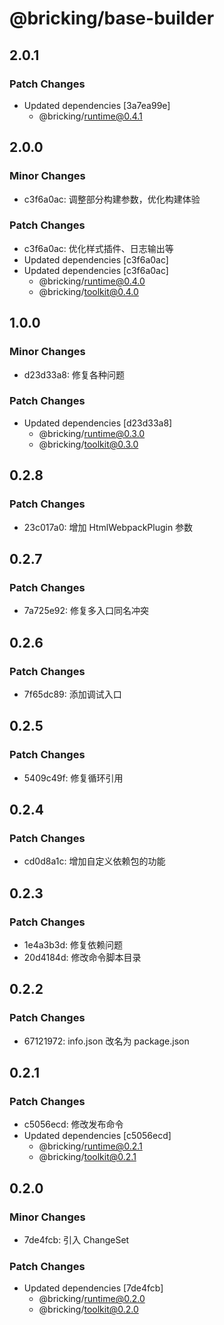 # @bricking/base-builder

## 2.0.1

### Patch Changes

- Updated dependencies [3a7ea99e]
  - @bricking/runtime@0.4.1

## 2.0.0

### Minor Changes

- c3f6a0ac: 调整部分构建参数，优化构建体验

### Patch Changes

- c3f6a0ac: 优化样式插件、日志输出等
- Updated dependencies [c3f6a0ac]
- Updated dependencies [c3f6a0ac]
  - @bricking/runtime@0.4.0
  - @bricking/toolkit@0.4.0

## 1.0.0

### Minor Changes

- d23d33a8: 修复各种问题

### Patch Changes

- Updated dependencies [d23d33a8]
  - @bricking/runtime@0.3.0
  - @bricking/toolkit@0.3.0

## 0.2.8

### Patch Changes

- 23c017a0: 增加 HtmlWebpackPlugin 参数

## 0.2.7

### Patch Changes

- 7a725e92: 修复多入口同名冲突

## 0.2.6

### Patch Changes

- 7f65dc89: 添加调试入口

## 0.2.5

### Patch Changes

- 5409c49f: 修复循环引用

## 0.2.4

### Patch Changes

- cd0d8a1c: 增加自定义依赖包的功能

## 0.2.3

### Patch Changes

- 1e4a3b3d: 修复依赖问题
- 20d4184d: 修改命令脚本目录

## 0.2.2

### Patch Changes

- 67121972: info.json 改名为 package.json

## 0.2.1

### Patch Changes

- c5056ecd: 修改发布命令
- Updated dependencies [c5056ecd]
  - @bricking/runtime@0.2.1
  - @bricking/toolkit@0.2.1

## 0.2.0

### Minor Changes

- 7de4fcb: 引入 ChangeSet

### Patch Changes

- Updated dependencies [7de4fcb]
  - @bricking/runtime@0.2.0
  - @bricking/toolkit@0.2.0
